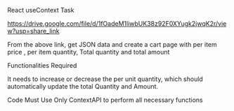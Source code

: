 React useContext Task

https://drive.google.com/file/d/1fOadeM1liwbUK38z92F0XYugk2jwqK2r/view?usp=share_link

From the above link, get JSON data and create a cart page with per item price , per item quantity,
Total quantity and total amount

Functionalities Required

It needs to increase or decrease the per unit quantity, which should automatically update the total Quantity and Amount.

Code Must Use Only ContextAPI to perform all necessary functions
